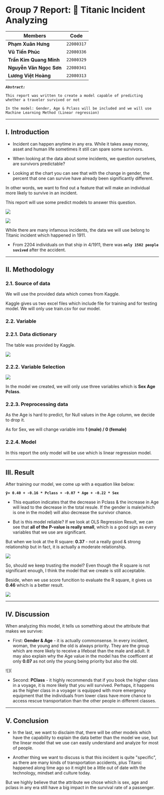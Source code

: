 # Group 7 Report: 🚢 Titanic Incident Analyzing

| **Members** | Code |
| --- | --- |
| **Phạm Xuân Hưng** | `22080317` |
| **Vũ Tiến Phúc** | `22080336` |
| **Trần Kim Quang Minh** | `22080329` |
| **Nguyễn Văn Ngọc Sơn** | `22080341` |
| **Lương Việt Hoàng** | `22080313` |


***`Abstract:`***

`This report was written to create a model capable of predicting whether a traveler survived or not `

`In the model: Gender, Age & Pclass will be included and we will use Machine Learning Method (Linear regression) `

---

## I. Introduction
- Incident can happen anytime in any era. While it takes away money, asset and human life sometimes it still can spare some survivors. 

- When looking at the data about some incidents, we question ourselves, are survivors predictable? 

- Looking at the chart you can see that with the change in gender, the percent that one can survive have already been significantly different.  

In other words, we want to find out a feature that will make an individual more likely to survive in an incident. 

This report will use some predict models to answer this question. 

![](images/maleversusfemale.png)

![](images/barchartpclassvssurvived.png)


While there are many infamous incidents, the data we will use belong to Titanic incident which happened in 1911. 

- From 2204 individuals on that ship in 4/1911, there was **`only 1502 people suvived`** after the accident.

---

## II. Methodology

### 2.1. Source of data

We will use the provided data which comes from Kaggle. 

Kaggle gives us two excel files which include file for training and for testing model. We will only use train.csv for our model.

### 2.2. Variable

### 2.2.1. Data dictionary

The table was provided by Kaggle. 

![](images/dictionary-table.png)

### 2.2.2. Variable Selection

![](images/coefficientvisualization1.png)

In the model we created, we will only use three variables which is **Sex Age Pclass**.

### 2.2.3. Preprocessing data

As the Age is hard to predict, for Null values in the Age column, we decide to drop it. 

As for Sex, we will change variable into **1 (male) / 0 (female)**

### 2.2.4. Model
In this report the only model will be use which is linear regression model.

---

## III. Result

After training our model, we come up with a equation like below:

**` ŷ= 0.40 + -0.16 * Pclass + -0.07 * Age + -0.22 * Sex `**

- This equation indicates that the decrease in Pclass & the increase in Age will lead to the decrease in the total resule. If the gender is male(which is one in the model) will also decrease the survivor chance.

- But is this model reliable? If we look at OLS Regression Result, we can see that **all of the P-value is really small**, which is a good sign as every variables that we use are significant. 

But when we look at the R square: **0.37** - not a really good & strong relationship but in fact, it is actually a moderate relationship. 

![](images/OLS_Regression_Result1.png)

So, should we keep trusting the model? Even though the R square is not significant enough, I think the model that we create is still acceptable.

Beside, when we use score funcition to evaluate the R square, it gives us **0.46** which is a better result.

![](images/Score-result.png)

---

## IV. Discussion

When analyzing this model, it tells us something about the attribute that makes we survive:

- First: **Gender & Age** - it is actually commonsense. In every incident, woman, the young and the old is always priority. They are the group which are more likely to receive a lifeboat than the male and adult. It may also explain why the Age value in the model has the coefficent at only **0.07** as not only the young being priority but also the old.

![](

- Second: **PClass** - it highly recommends that if you book the higher class in a voyage, it is more likely that you will survived. Perhaps, it happens as the higher class in a voyager is equipped with more emergency equipment that the individuals from lower class have more chance to access rescue transportation than the other people in different classes.

---

## V. Conclusion

- In the last, we want to disclaim that, there will be other models which have the capability to explain the data better than the model we use, but the linear model that we use can easily understand and analyze for most of people. 

- Another thing we want to discuss is that this incident is quite "specific", as there are many kinds of transportation accidents, plus Titanic happened along time ago so it might be a little out of date with the technology, mindset and culture today. 

But we highly believe that the attribute we chose which is sex, age and pclass in any era still have a big impact in the survival rate of a passenger.
